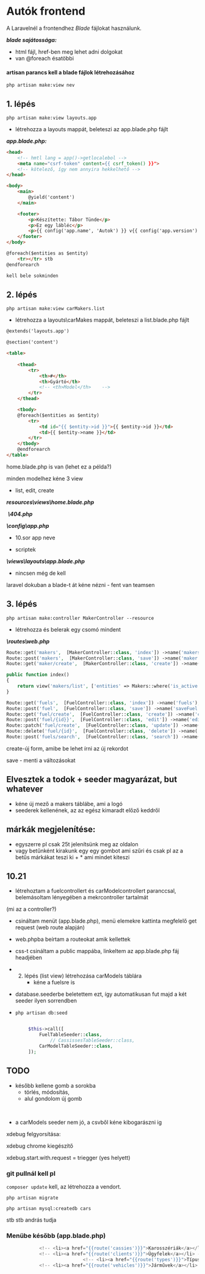 # Autók frontend

A Laravelnél a frontendhez *Blade* fájlokat használunk.

***blade sajátossága:***

- html fájl, href-ben meg lehet adni dolgokat
- van @foreach ésatöbbi

#### artisan parancs kell a blade fájlok létrehozásához

```php artisan make:view nev```



## 1. lépés

```php artisan make:view layouts.app```

- létrehozza a layouts mappát, beleteszi az app.blade.php fájlt

***app.blade.php:***

```html
<head>
    <!-- hmtl lang = app()->getlocalebol -->
    <meta name="csrf-token" content={{ csrf_token() }}">
    <!-- kötelező, így nem annyira hekkelhető -->
</head>

<body>
    <main>
        @yield('content')
    </main>

    <footer>
        <p>Készítette: Tábor Tünde</p>
        <p>Ez egy lábléc</p>
        <p>{{ config('app.name', 'Autok') }} v{{ config('app.version') }} (PHP v{{ PHP_VERSION }})</p>
    </footer>
</body>
```

```html
@foreach($entities as $entity)
	<tr></tr> stb
@endforearch

kell bele sokminden
```

## 2. lépés

```php artisan make:view carMakers.list``` 

- létrehozza a layouts\carMakes mappát, beleteszi a list.blade.php fájlt

```html
@extends('layouts.app')

@section('content')

<table>
    
    <thead>
        <tr>
            <th>#</th>
            <th>Gyártó</th>
            <!-- <th>Model</th>    -->
        </tr>
    </thead>

    <tbody>
    @foreach($entities as $entity)
	    <tr>
            <td id="{{ $entity->id }}">{{ $entity->id }}</td>
            <td>{{ $entity->name }}</td>
	    </tr>
    </tbody>
    @endforearch
</table>

```



home.blade.php is van (lehet ez a példa?)



minden modelhez kéne  3 view

- list, edit, create





***resources\views\home.blade.php***

​			***\404.php***



***\config\app.php***

- 10.sor app neve

- scriptek



***\views\layouts\app.blade.php***

- nincsen még de kell









laravel dokuban a blade-t át kéne nézni - fent van teamsen



## 3. lépés

```php artisan make:controller MakerController --resource```

- létrehozza és belerak egy csomó mindent

***\routes\web.php***

```php
Route::get('makers',  [MakerController::class, 'index']) ->name('makers');
Route::post('makers',  [MakerController::class, 'save']) ->name('maker');
Route::get('maker/create',  [MakerController::class, 'create']) ->name('createMakers');

public function index()
{
    return view('makers/list', ['entities' => Makers::where('is_active', true)->order])
}
```

```php
Route::get('fuels',  [FuelController::class, 'index']) ->name('fuels');
Route::post('fuel',  [FuelController::class, 'save']) ->name('saveFuel');
Route::get('fuel/create',  [FuelController::class, 'create']) ->name('createFuel');
Route::post('fuel/{id}}',  [FuelController::class, 'edit']) ->name('editFuel');
Route::patch('fuel/create',  [FuelController::class, 'update']) ->name('updateFuel');
Route::delete('fuel/{id}',  [FuelController::class, 'delete']) ->name('deleteFuel');
Route::post('fuels/search',  [FuelController::class, 'search']) ->name('searchFuel');
```



create-új form, amibe be lehet írni az új rekordot

save - menti a változásokat



## Elvesztek a todok + seeder magyarázat, but whatever

- kéne új mező a makers táblábe, ami a logó
- seederek kellenének, az az egész kimaradt előző keddről



## márkák megjelenítése:

- egyszerre pl csak 25t jelenítsünk meg az oldalon
- vagy betűnként kirakunk egy egy gombot ami szűri és csak pl az a betűs márkákat teszi ki + * ami mindet kiteszi
  



## 10.21

- létrehoztam a fuelcontrollert és carModelcontrollert paranccsal, belemásoltam lényegében a mekrcontroller tartalmát

(mi az a controller?)

- csináltam menüt (app.blade.php), menü elemekre kattinta megfelelő get request (web route alapján)
- web.phpba beírtam a routeokat amik kellettek

- css-t csináltam a public mappába, linkeltem az app.blade.php fáj headjében



- 2. lépés (list view) létrehozása carModels táblára
     - kéne a fuelsre is
- database.seederbe beletettem ezt, így automatikusan fut majd a két seeder ilyen sorrendben
- ```php artisan db:seed```

```php

        $this->call([
            FuelTableSeeder::class,
                // CassissesTableSeeder::class,
            CarModelTableSeeder::class,
        ]);
```







## TODO

- később kellene gomb a sorokba
  - törlés, módosítás, 
  - alul gondolom új gomb

​	

- a carModels seeder nem jó, a csvből kéne kibogarászni ig





xdebug felgyorsítása:

xdebug chrome kiegészítő

xdebug.start.with.request = triegger (yes helyett)





















### git pullnál kell pl

```composer update``` kell, az létrehozza a vendort.

```php artisan migrate```

```php artisan mysql:createdb cars```

stb stb andrás tudja





### Menübe később (app.blade.php)

```php
            <!-- <li><a href="{{route('cassies')}}">Karosszériák</a></li> -->
            <!-- <li><a href="{{route('clients')}}">Ügyfelek</a></li> -->
                            <!-- <li><a href="{{route('types')}}">Típusok</a></li> -->
            <!-- <li><a href="{{route('vehicles')}}">Járművek</a></li> -->
```


